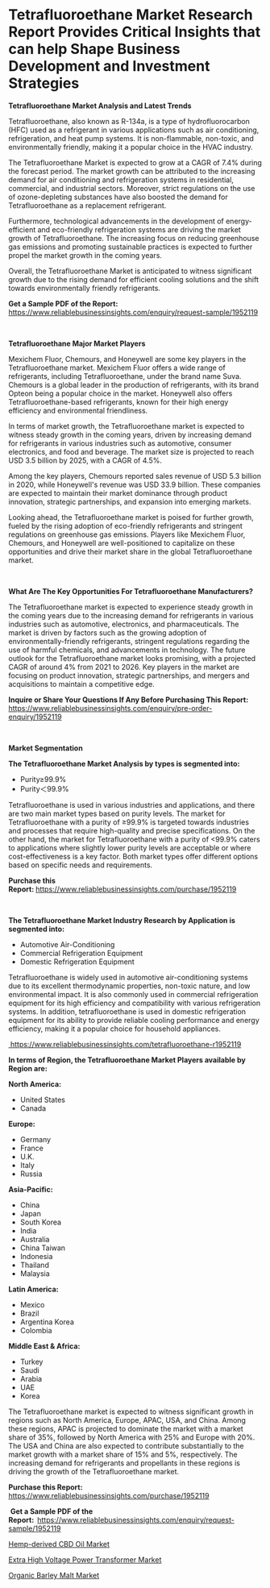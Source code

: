 <p><h1>Tetrafluoroethane Market Research Report Provides Critical Insights that can help Shape Business Development and Investment Strategies</h1></p><p><strong>Tetrafluoroethane Market Analysis and Latest Trends</strong></p>
<p><p>Tetrafluoroethane, also known as R-134a, is a type of hydrofluorocarbon (HFC) used as a refrigerant in various applications such as air conditioning, refrigeration, and heat pump systems. It is non-flammable, non-toxic, and environmentally friendly, making it a popular choice in the HVAC industry.</p><p>The Tetrafluoroethane Market is expected to grow at a CAGR of 7.4% during the forecast period. The market growth can be attributed to the increasing demand for air conditioning and refrigeration systems in residential, commercial, and industrial sectors. Moreover, strict regulations on the use of ozone-depleting substances have also boosted the demand for Tetrafluoroethane as a replacement refrigerant.</p><p>Furthermore, technological advancements in the development of energy-efficient and eco-friendly refrigeration systems are driving the market growth of Tetrafluoroethane. The increasing focus on reducing greenhouse gas emissions and promoting sustainable practices is expected to further propel the market growth in the coming years.</p><p>Overall, the Tetrafluoroethane Market is anticipated to witness significant growth due to the rising demand for efficient cooling solutions and the shift towards environmentally friendly refrigerants.</p></p>
<p><strong>Get a Sample PDF of the Report:&nbsp;</strong> <a href="https://www.reliablebusinessinsights.com/enquiry/request-sample/1952119">https://www.reliablebusinessinsights.com/enquiry/request-sample/1952119</a></p>
<p>&nbsp;</p>
<p><strong>Tetrafluoroethane Major Market Players</strong></p>
<p><p>Mexichem Fluor, Chemours, and Honeywell are some key players in the Tetrafluoroethane market. Mexichem Fluor offers a wide range of refrigerants, including Tetrafluoroethane, under the brand name Suva. Chemours is a global leader in the production of refrigerants, with its brand Opteon being a popular choice in the market. Honeywell also offers Tetrafluoroethane-based refrigerants, known for their high energy efficiency and environmental friendliness.</p><p>In terms of market growth, the Tetrafluoroethane market is expected to witness steady growth in the coming years, driven by increasing demand for refrigerants in various industries such as automotive, consumer electronics, and food and beverage. The market size is projected to reach USD 3.5 billion by 2025, with a CAGR of 4.5%.</p><p>Among the key players, Chemours reported sales revenue of USD 5.3 billion in 2020, while Honeywell's revenue was USD 33.9 billion. These companies are expected to maintain their market dominance through product innovation, strategic partnerships, and expansion into emerging markets.</p><p>Looking ahead, the Tetrafluoroethane market is poised for further growth, fueled by the rising adoption of eco-friendly refrigerants and stringent regulations on greenhouse gas emissions. Players like Mexichem Fluor, Chemours, and Honeywell are well-positioned to capitalize on these opportunities and drive their market share in the global Tetrafluoroethane market.</p></p>
<p>&nbsp;</p>
<p><strong>What Are The Key Opportunities For Tetrafluoroethane Manufacturers?</strong></p>
<p><p>The Tetrafluoroethane market is expected to experience steady growth in the coming years due to the increasing demand for refrigerants in various industries such as automotive, electronics, and pharmaceuticals. The market is driven by factors such as the growing adoption of environmentally-friendly refrigerants, stringent regulations regarding the use of harmful chemicals, and advancements in technology. The future outlook for the Tetrafluoroethane market looks promising, with a projected CAGR of around 4% from 2021 to 2026. Key players in the market are focusing on product innovation, strategic partnerships, and mergers and acquisitions to maintain a competitive edge.</p></p>
<p><strong>Inquire or Share Your Questions If Any Before Purchasing This Report:</strong> <a href="https://www.reliablebusinessinsights.com/enquiry/pre-order-enquiry/1952119">https://www.reliablebusinessinsights.com/enquiry/pre-order-enquiry/1952119</a></p>
<p>&nbsp;</p>
<p><strong>Market Segmentation</strong></p>
<p><strong>The Tetrafluoroethane Market Analysis by types is segmented into:</strong></p>
<p><ul><li>Purity≥99.9%</li><li>Purity＜99.9%</li></ul></p>
<p><p>Tetrafluoroethane is used in various industries and applications, and there are two main market types based on purity levels. The market for Tetrafluoroethane with a purity of ≥99.9% is targeted towards industries and processes that require high-quality and precise specifications. On the other hand, the market for Tetrafluoroethane with a purity of <99.9% caters to applications where slightly lower purity levels are acceptable or where cost-effectiveness is a key factor. Both market types offer different options based on specific needs and requirements.</p></p>
<p><strong>Purchase this Report:&nbsp;</strong><a href="https://www.reliablebusinessinsights.com/purchase/1952119">https://www.reliablebusinessinsights.com/purchase/1952119</a></p>
<p>&nbsp;</p>
<p><strong>The Tetrafluoroethane Market Industry Research by Application is segmented into:</strong></p>
<p><ul><li>Automotive Air-Conditioning</li><li>Commercial Refrigeration Equipment</li><li>Domestic Refrigeration Equipment</li></ul></p>
<p><p>Tetrafluoroethane is widely used in automotive air-conditioning systems due to its excellent thermodynamic properties, non-toxic nature, and low environmental impact. It is also commonly used in commercial refrigeration equipment for its high efficiency and compatibility with various refrigeration systems. In addition, tetrafluoroethane is used in domestic refrigeration equipment for its ability to provide reliable cooling performance and energy efficiency, making it a popular choice for household appliances.</p></p>
<p><a href="https://www.reliablebusinessinsights.com/tetrafluoroethane-r1952119">&nbsp;https://www.reliablebusinessinsights.com/tetrafluoroethane-r1952119</a></p>
<p><strong>In terms of Region, the Tetrafluoroethane Market Players available by Region are:</strong></p>
<p>
    <p> <strong> North America: </strong>
        <ul>
            <li>United States</li>
            <li>Canada</li>
        </ul>
        </p> 
    <p> <strong> Europe: </strong>
        <ul>
            <li>Germany</li>
            <li>France</li>
            <li>U.K.</li>
            <li>Italy</li>
            <li>Russia</li>
        </ul>
        </p> 
    <p> <strong> Asia-Pacific: </strong>
        <ul>
            <li>China</li>
            <li>Japan</li>
            <li>South Korea</li>
            <li>India</li>
            <li>Australia</li>
            <li>China Taiwan</li>
            <li>Indonesia</li>
            <li>Thailand</li>
            <li>Malaysia</li>
        </ul>
        </p> 
    <p> <strong> Latin America: </strong>
        <ul>
            <li>Mexico</li>
            <li>Brazil</li>
            <li>Argentina Korea</li>
            <li>Colombia</li>
        </ul>
        </p> 
    <p> <strong> Middle East & Africa: </strong>
        <ul>
            <li>Turkey</li>
            <li>Saudi</li>
            <li>Arabia</li>
            <li>UAE</li>
            <li>Korea</li>
        </ul>
    </p>
    </p>
<p><p>The Tetrafluoroethane market is expected to witness significant growth in regions such as North America, Europe, APAC, USA, and China. Among these regions, APAC is projected to dominate the market with a market share of 35%, followed by North America with 25% and Europe with 20%. The USA and China are also expected to contribute substantially to the market growth with a market share of 15% and 5%, respectively. The increasing demand for refrigerants and propellants in these regions is driving the growth of the Tetrafluoroethane market.</p></p>
<p><strong>Purchase this Report: </strong><a href="https://www.reliablebusinessinsights.com/purchase/1952119">https://www.reliablebusinessinsights.com/purchase/1952119</a></p>
<p>&nbsp;<strong>Get a Sample PDF of the Report:&nbsp;&nbsp;</strong><a href="https://www.reliablebusinessinsights.com/enquiry/request-sample/1952119">https://www.reliablebusinessinsights.com/enquiry/request-sample/1952119</a></p>
<p><strong></strong></p>
<p><p><a href="https://github.com/waylose1223/Market-Research-Report-List-1/blob/main/hemp-derived-cbd-oil-market.md">Hemp-derived CBD Oil Market</a></p><p><a href="https://github.com/sardarp081/Market-Research-Report-List-1/blob/main/extra-high-voltage-power-transformer-market.md">Extra High Voltage Power Transformer Market</a></p><p><a href="https://github.com/NorbertYates/Market-Research-Report-List-6/blob/main/organic-barley-malt-market.md">Organic Barley Malt Market</a></p></p>